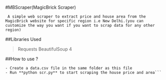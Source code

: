 #MBScraper(MagicBrick Scraper)

``` A simple web scraper to extract price and house area from the MagicBrick website for specific region i.e New Delhi.(you can customize the way you want if you want to scrap data for any other region)```

##Libraries Used
> Requests
> BeautifulSoup 4

##How to use ?
 ```
- Create a data.csv file in the same folder as this file
- Run **python scr.py** to start scraping the house price and area```
